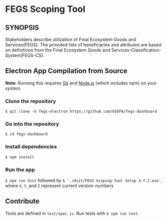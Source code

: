 # FEGS Scoping Tool
## SYNOPSIS
Stakeholders describe utilization of Final Ecosystem Goods and Services(FEGS). The provided lists of beneficiaries and attributes are based on definitions from the Final Ecosystem Goods and Services-Classification-System(FEGS-CS).

## Electron App Compilation from Source
**Note**: Running this requires [Git](https://git-scm.com/) and [Node.js](https://nodejs.org/en/) (which includes npm) on your system.
### Clone the repository
`$ git clone -b fegs-electron https://github.com/USEPA/fegs-dashboard`
### Go into the repository
`$ cd fegs-dashboard`
### Install dependencies
`$ npm install`
### Run the app
`$ npm run dist` followed by `$ './dist/FEGS-Scoping-Tool Setup X.Y.Z.exe'`, where `X`, `Y`, and `Z` represent current version-numbers

## Contribute
Tests are defined in `test/spec.js`. Run tests with `$ npm run test`.
